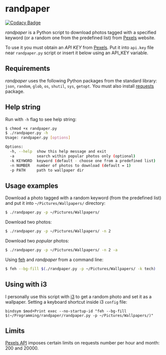 # randpaper

[![Codacy Badge](https://api.codacy.com/project/badge/Grade/b1e2ba6c9e27468aa1c3c7482ecc1bff)](https://www.codacy.com/app/maximtrp/randpaper?utm_source=github.com&amp;utm_medium=referral&amp;utm_content=maximtrp/randpaper&amp;utm_campaign=Badge_Grade)

_randpaper_ is a Python script to download photos tagged with a specified keyword (or a random one from the predefined list) from [Pexels](https://www.pexels.com/) website.

To use it you must obtain an _API KEY_ from [Pexels](https://www.pexels.com/api/). Put it into `api.key` file near `randpaper.py` script or insert it below using an API_KEY variable.

## Requirements

_randpaper_ uses the following Python packages from the standard library: `json`, `random`, `glob`, `os`, `shutil`, `sys`, `getopt`. You must also install [requests](http://python-requests.org/) package.

## Help string

Run with `-h` flag to see help string:

```bash
$ chmod +x randpaper.py
$ ./randpaper.py -h
Usage: randpaper.py [options]

Options:
  -h, --help  show this help message and exit
  -a          search within popular photos only (optional)
  -k KEYWORD  keyword (default - choose one from a predefined list)
  -n NUMBER   number of photos to download (default = 1)
  -p PATH     path to wallpaper dir
```

## Usage examples

Download a photo tagged with a random keyword (from the predefined list) and put it into `~/Pictures/Wallpapers/` directory:

```bash
$ ./randpaper.py -p ~/Pictures/Wallpapers/
```

Download two photos:

```bash
$ ./randpaper.py -p ~/Pictures/Wallpapers/ -n 2
```

Download two _popular_ photos:

```bash
$ ./randpaper.py -p ~/Pictures/Wallpapers/ -n 2 -a
```

Using [feh](https://feh.finalrewind.org/) and _randpaper_ from a command line:

```bash
$ feh --bg-fill $(./randpaper.py -p ~/Pictures/Wallpapers/ -k tech)
```

## Using with i3

I personally use this script with [i3](https://i3wm.org/) to get a random photo and set it as a wallpaper.
Setting a keyboard shortcut inside i3 `config` file:

```
bindsym $mod+Print exec --no-startup-id "feh --bg-fill $(~/Programming/randpaper/randpaper.py -p ~/Pictures/Wallpapers/)"
```

## Limits

[Pexels API](https://www.pexels.com/api/) imposes certain limits on requests number per hour and month: 200 and 20000.

